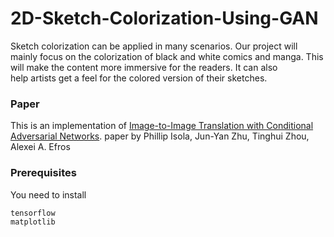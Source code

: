 # 2D-Sketch-Colorization-Using-GAN
Sketch colorization can be applied in many scenarios. Our project will mainly focus on the colorization of black and white comics and manga. This will make the content more immersive for the readers. It can also help artists get a feel for the colored version of their sketches. 

### Paper
This is an implementation of [Image-to-Image Translation with Conditional Adversarial Networks](https://arxiv.org/abs/1611.07004). paper by Phillip Isola, Jun-Yan Zhu, Tinghui Zhou, Alexei A. Efros


### Prerequisites

You need to install

```
tensorflow
matplotlib
```
